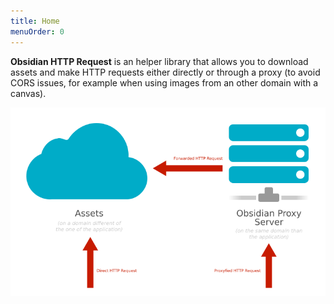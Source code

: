 ```yaml
---
title: Home
menuOrder: 0
---
```


**Obsidian HTTP Request** is an helper library that allows you to download
assets and make HTTP requests either directly or through a proxy (to avoid CORS
issues, for example when using images from an other domain with a canvas).

![Obsidian HTTP Request Proxy Schema](./images/obsidian-http-request-schema.png)
